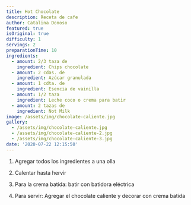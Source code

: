 ```yaml
---
title: Hot Chocolate
description: Receta de cafe
author: Catalina Donoso
featured: true
isOriginal: true
difficulty: 1
servings: 2
preparationTime: 10
ingredients:
  - amount: 2/3 taza de
    ingredient: Chips chocolate
  - amount: 2 cdas. de
    ingredient: Azúcar granulada
  - amount: 1 cdta. de
    ingredient: Esencia de vainilla
  - amount: 1/2 taza
    ingredient: Leche coco o crema para batir  
  - amount: 2 tazas de
    ingredient: Not Milk  
image: /assets/img/chocolate-caliente.jpg
gallery:
  - /assets/img/chocolate-caliente.jpg
  - /assets/img/chocolate-caliente-2.jpg
  - /assets/img/chocolate-caliente-3.jpg
date: '2020-07-22 12:15:50'
---
```

1. Agregar todos los ingredientes a una olla				

2. Calentar hasta hervir 			

3. Para la crema batida: batir con batidora eléctrica				

4. Para servir: Agregar el chocolate caliente y decorar con crema batida		
